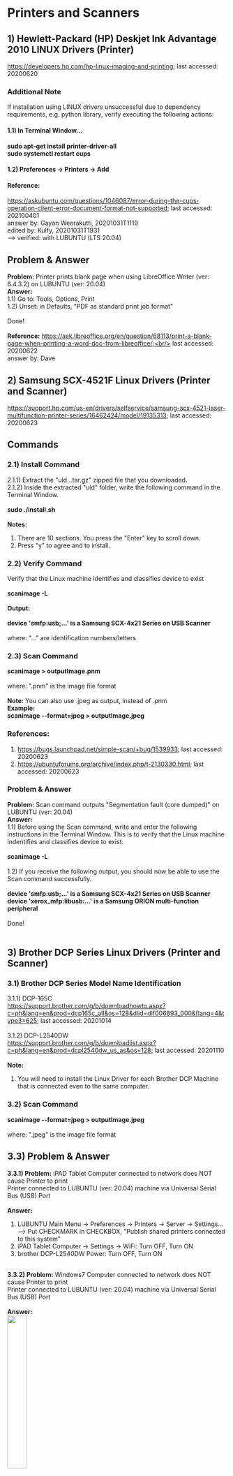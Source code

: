 # Printers and Scanners
## 1) Hewlett-Packard (HP) Deskjet Ink Advantage 2010 LINUX Drivers (Printer)
https://developers.hp.com/hp-linux-imaging-and-printing; last accessed: 20200620

### Additional Note
If installation using LINUX drivers unsuccessful due to dependency requirements, e.g. python library, verify executing the following actions:<br/>
#### 1.1) In Terminal Window... <br/>
<b>sudo apt-get install printer-driver-all</b><br/>
<b>sudo systemctl restart cups</b>

#### 1.2) Preferences -> Printers -> Add<br/>

#### Reference:
https://askubuntu.com/questions/1046087/error-during-the-cups-operation-client-error-document-format-not-supported;
last accessed: 202100401<br/>
answer by: Gayan Weerakutti, 20201031T1119<br/>
edited by: Kulfy, 20201031T1931<br/>
--> verified: with LUBUNTU (LTS 20.04)<br/>

## Problem & Answer
<b>Problem:</b> Printer prints blank page when using LibreOffice Writer (ver: 6.4.3.2) on LUBUNTU (ver: 20.04)<br/>
<b>Answer:</b><br/>
1.1) Go to: Tools, Options, Print<br/>
1.2) Unset: in Defaults, "PDF as standard print job format"<br/>
<br/>
Done!<br/>
<br/>
<b>Reference:</b> https://ask.libreoffice.org/en/question/68113/print-a-blank-page-when-printing-a-word-doc-from-libreoffice/;<br/>
last accessed: 20200622<br/>
answer by: Dave

## 2) Samsung SCX-4521F Linux Drivers (Printer and Scanner)
https://support.hp.com/us-en/drivers/selfservice/samsung-scx-4521-laser-multifunction-printer-series/16462424/model/19135313; last accessed: 20200623

## Commands
### 2.1) Install Command<br/>
2.1.1) Extract the "uld...tar.gz" zipped file that you downloaded.<br/>
2.1.2) Inside the extracted "uld" folder, write the following command in the Terminal Window.<br/>
<br/>
<b>sudo ./install.sh</b><br/>
<br/>
<b>Notes:</b><br/>
1) There are 10 sections. You press the "Enter" key to scroll down.<br/>
2) Press "y" to agree and to install.<br/>
### 2.2) Verify Command
Verify that the Linux machine identifies and classifies device to exist<br/>
<br/>
<b>scanimage -L</b>
<br/>
<br/>
<b>Output:</b><br/>
<br/>
<b>device 'smfp:usb;...' is a Samsung SCX-4x21 Series on USB Scanner</b><br/>
<br/>
where: "..." are identification numbers/letters<br/>

### 2.3) Scan Command<br/>
<b>scanimage > outputImage.pnm</b><br/>
<br/>
where: ".pnm" is the image file format<br/>
<br/>
<b>Note:</b> You can also use .jpeg as output, instead of .pnm<br/>
<b>Example:</b><br/>
<b>scanimage --format=jpeg > outputImage.jpeg</b>

### References:
1) https://bugs.launchpad.net/simple-scan/+bug/1539933; last accessed: 20200623<br/>
2) https://ubuntuforums.org/archive/index.php/t-2130330.html; last accessed: 20200623

### Problem & Answer
<b>Problem:</b> Scan command outputs "Segmentation fault (core dumped)" on LUBUNTU (ver: 20.04)<br/>
<b>Answer:</b><br/>
1.1) Before using the Scan command, write and enter the following instructions in the Terminal Window. This is to verify that the Linux machine indentifies and classifies device to exist.<br/>
<br/>
<b>scanimage -L</b>
<br/>
<br/>
1.2) If you receive the following output, you should now be able to use the Scan command successfully.<br/>
<br/>
<b>device 'smfp:usb;...' is a Samsung SCX-4x21 Series on USB Scanner</b><br/>
<b>device 'xerox_mfp:libusb:...' is a Samsung ORION multi-function peripheral</b><br/>
<br/>
Done!<br/>
<br/>

## 3) Brother DCP Series Linux Drivers (Printer and Scanner)
### 3.1) Brother DCP Series Model Name Identification
3.1.1) DCP-165C<br/>
https://support.brother.com/g/b/downloadhowto.aspx?c=ph&lang=en&prod=dcp165c_all&os=128&dlid=dlf006893_000&flang=4&type3=625; last accessed: 20201014<br/>
<br/>
3.1.2) DCP-L2540DW<br/>
https://support.brother.com/g/b/downloadlist.aspx?c=ph&lang=en&prod=dcpl2540dw_us_as&os=128; last accessed: 20201110<br/>
<br/>
<b>Note:</b><br/>
1) You will need to install the Linux Driver for each Brother DCP Machine that is connected even to the same computer.

### 3.2) Scan Command<br/>
<b>scanimage --format=jpeg > outputImage.jpeg</b><br/>
<br/>
where: ".jpeg" is the image file format

## 3.3) Problem & Answer
<b>3.3.1) Problem:</b> iPAD Tablet Computer connected to network does NOT cause Printer to print<br/>
Printer connected to LUBUNTU (ver: 20.04) machine via Universal Serial Bus (USB) Port<br/>
<br/>
<b>Answer:</b><br/>
1) LUBUNTU Main Menu -> Preferences -> Printers -> Server -> Settings...<br/>
--> Put CHECKMARK in CHECKBOX, "Publish shared printers connected to this system"<br/>
2) iPAD Tablet Computer -> Settings -> WiFi: Turn OFF, Turn ON<br/>
3) brother DCP-L2540DW Power: Turn OFF, Turn ON<br/>
<br/>
<b>3.3.2) Problem:</b> Windows7 Computer connected to network does NOT cause Printer to print<br/>
Printer connected to LUBUNTU (ver: 20.04) machine via Universal Serial Bus (USB) Port<br/>
<br/>
<b>Answer:</b><br/>
<img src="https://github.com/usbong/KMS/blob/master/Notes/res/noteSambaPrintServerWindows7PCToLUBUNTU20Dot04LTSPCSharedNetworkV20220309T1102.jpg" width="30%"><br/>
1) Enter the following COMMAND in LUBUNTU's Terminal Window:<br/>
<b>sudo apt install samba</b><br/>
<br/>
--> If installation FAILS due to dependencies, enter:<br/> 
<b>sudo apt-get install aptitude</b><br/>
<b>sudo aptitude install samba</b><br/>
<br/>
2) edit <b>/etc/samba/smb.conf</b><br/>
<br/>
--> In the [printers] section, CHANGE the following to "yes":<br/>
<b>browsable = yes</b><br/>
<b>guest ok = yes</b><br/>
<br/>
3) Enter the following COMMANDs in LUBUNTU's Terminal Window:<br/>
<b>sudo systemctl restart smbd.service</b><br/>
<b>sudo systemctl restart nmbd.service</b><br/>

### References
3.3.1.R.1) https://ubuntu.com/server/docs/samba-print-server; last accessed: 20220309<br/>
3.3.1.R.2) https://support.brother.com/g/b/downloadtop.aspx?c=ph&lang=en&prod=dcpl2540dw_us_as; last accessed: 20220309<br/>

<b>3.3.2) Problem:</b> Windows 7 machine cannot add shared network Printer by Linux Ubuntu machine (LUBUNTU 20.04)<br/>
<br/>
https://github.com/usbong/ITAMS/blob/main/Notes/MachineDrivers/res/usbongKMS-SharedPrintersByLinuxToWindowsCroppedV20230422T1142.jpg

<b>Answer Part1:</b><br/>
Part1.1) In LUBUNTU machine, add printer connected via <b>USB</b>;

<img src="https://github.com/usbong/ITAMS/blob/main/Notes/MachineDrivers/res/usbongKMS-SharedPrintersByLinuxToWindowsCroppedV20230422T1142.jpg" width="80%">


Part1.2) In Windows 7 machine, add shared printer by LUBUNTU machine on the <b>local network</b> ;

<img src="https://github.com/usbong/ITAMS/blob/main/Notes/MachineDrivers/res/windowsAddPrinterSharedByLinuxUbuntuV20230422T1146.png" width="80%">


<b>Answer Part2:</b><br/>

<img src="https://github.com/usbong/ITAMS/blob/main/Notes/MachineDrivers/res/linuxCupsWebAddressWindowsAddPrinterSharedByLinuxUbuntuV20230422T1211.png" width="80%">

Part2.1) In Windows 7 machine's web browser, enter "<b>http://192.168.1.110:631/printers</b>" as web address

<img src="https://github.com/usbong/ITAMS/blob/main/Notes/MachineDrivers/res/linuxCupsWebAddressPart2WindowsAddPrinterSharedByLinuxUbuntuV20230422T1211.png" width="80%">

Part2.2) Identify the shared networked printer's address;<br/> 
Example: "<b>http://192.168.1.110:631/printers/DCP-L2540DW-series</b>"

<img src="https://github.com/usbong/ITAMS/blob/main/Notes/MachineDrivers/res/linuxCupsWebAddressPart3WindowsAddPrinterSharedByLinuxUbuntuV20230422T1211.png" width="80%">

Part2.3) In Windows 7 machine, add printer device; Enter the printer's address

### References

3.3.2.R.1) https://askubuntu.com/questions/641/how-do-i-set-up-printer-sharing-with-a-windows-7-machine-in-ubuntu; last accessed: 20230422
